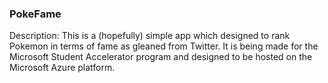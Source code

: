 ### PokeFame

Description:
This is a (hopefully) simple app which designed to rank Pokemon in terms of fame as gleaned from Twitter. It is being made for
the Microsoft Student Accelerator program and designed to be hosted on the Microsoft Azure platform.
